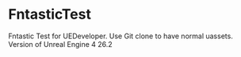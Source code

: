 # FntasticTest
Fntastic Test for UEDeveloper.
Use Git clone to have normal uassets.
Version of Unreal Engine 4 26.2

